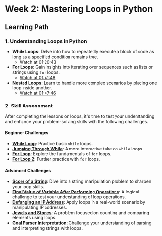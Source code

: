 # Week 2: Mastering Loops in Python

## Learning Path

### 1. **Understanding Loops in Python**
   - **While Loops**: Delve into how to repeatedly execute a block of code as long as a specified condition remains true.
     - [Watch at 01:20:43](https://www.youtube.com/watch?v=_uQrJ0TkZlc&t=4843s)
   - **For Loops**: Gain insights into iterating over sequences such as lists or strings using `for` loops.
     - [Watch at 01:41:48](https://www.youtube.com/watch?v=_uQrJ0TkZlc&t=6108s)
   - **Nested Loops**: Learn to handle more complex scenarios by placing one loop inside another.
     - [Watch at 01:47:46](https://www.youtube.com/watch?v=_uQrJ0TkZlc&t=6466s)

### 2. **Skill Assessment**

   After completing the lessons on loops, it's time to test your understanding and enhance your problem-solving skills with the following challenges.

#### **Beginner Challenges**
   - [**While Loop**](https://www.geeksforgeeks.org/problems/while-loop-in-python/1?page=1&category=python&difficulty=Easy&sortBy=difficulty): Practice basic `while` loops.
   - [**Jumping Through While**](https://www.geeksforgeeks.org/problems/jumping-through-while-python/1?page=1&category=python&difficulty=Easy&sortBy=difficulty): A more interactive take on `while` loops.
   - [**For Loop**](https://www.geeksforgeeks.org/problems/for-loop-python/1?page=1&category=python&difficulty=Easy&sortBy=difficulty): Explore the fundamentals of `for` loops.
   - [**For Loop 2**](https://www.geeksforgeeks.org/problems/for-loop-2-python/1?page=1&category=python&difficulty=Easy&sortBy=difficulty): Further practice with `for` loops.

#### **Advanced Challenges**
   - [**Score of a String**](https://leetcode.com/problems/score-of-a-string/description/): Dive into a string manipulation problem to sharpen your loop skills.
   - [**Final Value of Variable After Performing Operations**](https://leetcode.com/problems/final-value-of-variable-after-performing-operations/description/): A logical challenge to test your understanding of loop operations.
   - [**Defanging an IP Address**](https://leetcode.com/problems/defanging-an-ip-address/description/): Apply loops in a real-world scenario by manipulating IP addresses.
   - [**Jewels and Stones**](https://leetcode.com/problems/jewels-and-stones/description/): A problem focused on counting and comparing elements using loops.
   - [**Goal Parser Interpretation**](https://leetcode.com/problems/goal-parser-interpretation/description/): Challenge your understanding of parsing and interpreting strings with loops.
